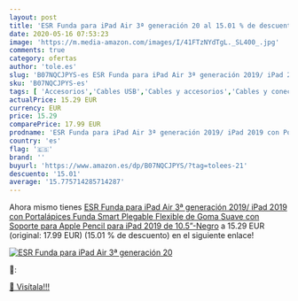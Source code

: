 ```yaml
---
layout: post
title: 'ESR Funda para iPad Air 3ª generación 20 al 15.01 % de descuento'
date: 2020-05-16 07:53:23
image: 'https://m.media-amazon.com/images/I/41FTzNYdTgL._SL400_.jpg'
comments: true
category: ofertas
author: 'tole.es'
slug: 'B07NQCJPYS-es ESR Funda para iPad Air 3ª generación 2019/ iPad 2019 con...'
sku: 'B07NQCJPYS-es'
tags: [ 'Accesorios','Cables USB','Cables y accesorios','Cables y conectores','Informática','apple','ipad', ]
actualPrice: 15.29 EUR
currency: EUR
price: 15.29
comparePrice: 17.99 EUR
prodname: 'ESR Funda para iPad Air 3ª generación 2019/ iPad 2019 con Portalápices  Funda Smart Plegable Flexible de Goma Suave con Soporte para Apple Pencil para iPad 2019 de 10.5”-Negro'
country: 'es'
flag: '🇪🇸'
brand: ''
buyurl: 'https://www.amazon.es/dp/B07NQCJPYS/?tag=tolees-21'
descuento: '15.01'
average: '15.775714285714287'
---
```


Ahora mismo tienes [ESR Funda para iPad Air 3ª generación 2019/ iPad 2019 con Portalápices  Funda Smart Plegable Flexible de Goma Suave con Soporte para Apple Pencil para iPad 2019 de 10.5”-Negro](https://www.amazon.es/dp/B07NQCJPYS/?tag=tolees-21) a 15.29 EUR (original: 17.99 EUR) (15.01 %  de descuento) en el siguiente enlace!

[![ESR Funda para iPad Air 3ª generación 20](https://m.media-amazon.com/images/I/41FTzNYdTgL._SL400_.jpg)](https://www.amazon.es/dp/B07NQCJPYS/?tag=tolees-21)

🔎:


[🛒 Visítala!!!](https://www.amazon.es/dp/B07NQCJPYS/?tag=tolees-21)
